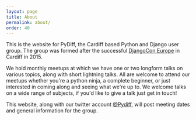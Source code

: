 ```yaml
---
layout: page
title: About
permalink: about/
order: 40
---
```


This is the website for PyDiff, the Cardiff based Python and Django user group. The group was formed after the successful [DjangoCon Europe](http://2015.djangocon.eu) in Cardiff in 2015.


We hold monthly meetups at which we have one or two longform talks on various topics, along with short lightning talks. All are welcome to attend our meetups whether you're a python ninja, a complete beginner, or just interested in coming along and seeing what we're up to. We welcome talks on a wide range of subjects, if you'd like to give a talk just get in touch!


This website, along with our twitter account [@Pydiff](https://twitter.com/PyDiff), will post meeting dates and general information for the group.
